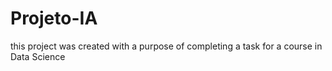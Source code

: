 # Projeto-IA
this project was created with a purpose of completing a task for a course in Data Science
